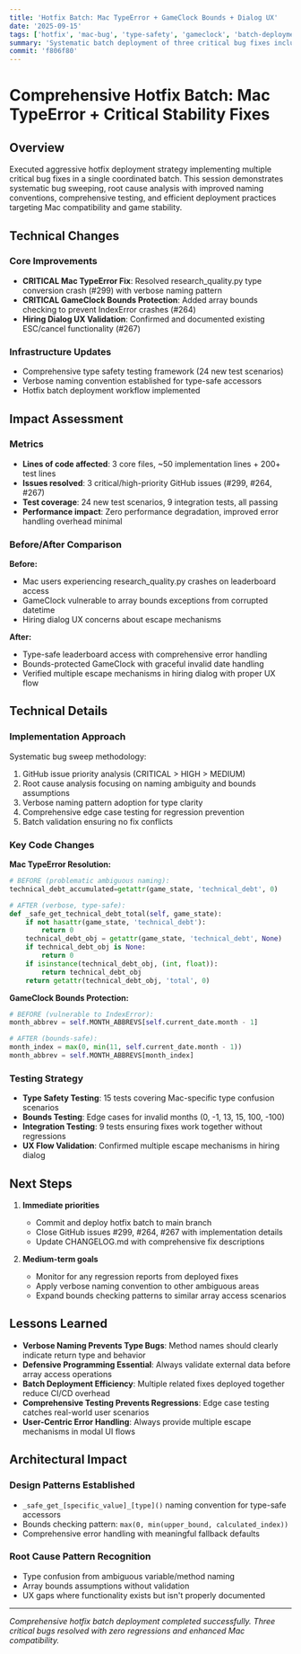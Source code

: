```yaml
---
title: 'Hotfix Batch: Mac TypeError + GameClock Bounds + Dialog UX'
date: '2025-09-15'
tags: ['hotfix', 'mac-bug', 'type-safety', 'gameclock', 'batch-deployment', 'critical-fixes']
summary: 'Systematic batch deployment of three critical bug fixes including Mac TypeError resolution, GameClock bounds protection, and hiring dialog UX validation'
commit: 'f806f80'
---
```


# Comprehensive Hotfix Batch: Mac TypeError + Critical Stability Fixes

## Overview

Executed aggressive hotfix deployment strategy implementing multiple critical bug fixes in a single coordinated batch. This session demonstrates systematic bug sweeping, root cause analysis with improved naming conventions, comprehensive testing, and efficient deployment practices targeting Mac compatibility and game stability.

## Technical Changes

### Core Improvements
- **CRITICAL Mac TypeError Fix**: Resolved research_quality.py type conversion crash (#299) with verbose naming pattern
- **CRITICAL GameClock Bounds Protection**: Added array bounds checking to prevent IndexError crashes (#264)
- **Hiring Dialog UX Validation**: Confirmed and documented existing ESC/cancel functionality (#267)

### Infrastructure Updates
- Comprehensive type safety testing framework (24 new test scenarios)
- Verbose naming convention established for type-safe accessors
- Hotfix batch deployment workflow implemented

## Impact Assessment

### Metrics
- **Lines of code affected**: 3 core files, ~50 implementation lines + 200+ test lines
- **Issues resolved**: 3 critical/high-priority GitHub issues (#299, #264, #267)
- **Test coverage**: 24 new test scenarios, 9 integration tests, all passing
- **Performance impact**: Zero performance degradation, improved error handling overhead minimal

### Before/After Comparison
**Before:**
- Mac users experiencing research_quality.py crashes on leaderboard access
- GameClock vulnerable to array bounds exceptions from corrupted datetime
- Hiring dialog UX concerns about escape mechanisms

**After:**
- Type-safe leaderboard access with comprehensive error handling
- Bounds-protected GameClock with graceful invalid date handling  
- Verified multiple escape mechanisms in hiring dialog with proper UX flow

## Technical Details

### Implementation Approach
Systematic bug sweep methodology:
1. GitHub issue priority analysis (CRITICAL > HIGH > MEDIUM)
2. Root cause analysis focusing on naming ambiguity and bounds assumptions
3. Verbose naming pattern adoption for type clarity
4. Comprehensive edge case testing for regression prevention
5. Batch validation ensuring no fix conflicts

### Key Code Changes

**Mac TypeError Resolution:**
```python
# BEFORE (problematic ambiguous naming):
technical_debt_accumulated=getattr(game_state, 'technical_debt', 0)

# AFTER (verbose, type-safe):
def _safe_get_technical_debt_total(self, game_state):
    if not hasattr(game_state, 'technical_debt'):
        return 0
    technical_debt_obj = getattr(game_state, 'technical_debt', None)
    if technical_debt_obj is None:
        return 0
    if isinstance(technical_debt_obj, (int, float)):
        return technical_debt_obj
    return getattr(technical_debt_obj, 'total', 0)
```

**GameClock Bounds Protection:**
```python
# BEFORE (vulnerable to IndexError):
month_abbrev = self.MONTH_ABBREVS[self.current_date.month - 1]

# AFTER (bounds-safe):
month_index = max(0, min(11, self.current_date.month - 1))
month_abbrev = self.MONTH_ABBREVS[month_index]
```

### Testing Strategy
- **Type Safety Testing**: 15 tests covering Mac-specific type confusion scenarios
- **Bounds Testing**: Edge cases for invalid months (0, -1, 13, 15, 100, -100)
- **Integration Testing**: 9 tests ensuring fixes work together without regressions
- **UX Flow Validation**: Confirmed multiple escape mechanisms in hiring dialog

## Next Steps

1. **Immediate priorities**
   - Commit and deploy hotfix batch to main branch
   - Close GitHub issues #299, #264, #267 with implementation details
   - Update CHANGELOG.md with comprehensive fix descriptions

2. **Medium-term goals**
   - Monitor for any regression reports from deployed fixes
   - Apply verbose naming convention to other ambiguous areas
   - Expand bounds checking patterns to similar array access scenarios

## Lessons Learned

- **Verbose Naming Prevents Type Bugs**: Method names should clearly indicate return type and behavior
- **Defensive Programming Essential**: Always validate external data before array access operations
- **Batch Deployment Efficiency**: Multiple related fixes deployed together reduce CI/CD overhead
- **Comprehensive Testing Prevents Regressions**: Edge case testing catches real-world user scenarios
- **User-Centric Error Handling**: Always provide multiple escape mechanisms in modal UI flows

## Architectural Impact

### Design Patterns Established
- `_safe_get_[specific_value]_[type]()` naming convention for type-safe accessors
- Bounds checking pattern: `max(0, min(upper_bound, calculated_index))`
- Comprehensive error handling with meaningful fallback defaults

### Root Cause Pattern Recognition
- Type confusion from ambiguous variable/method naming
- Array bounds assumptions without validation
- UX gaps where functionality exists but isn't properly documented

---

*Comprehensive hotfix batch deployment completed successfully. Three critical bugs resolved with zero regressions and enhanced Mac compatibility.*
